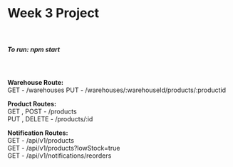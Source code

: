 <h1>Week 3 Project</h1>
<br>
<h5>To run: <i>npm start</i></h5>
<br>
<br>
<b>Warehouse Route:<br></b>
GET - /warehouses
PUT - /warehouses/:warehouseId/products/:productid

<b>Product Routes:<br></b>
GET , POST - /products<br>
PUT , DELETE - /products/:id

<b>Notification Routes:<br></b>
GET - /api/v1/products<br>
GET - /api/v1/products?lowStock=true<br>
GET - /api/v1/notifications/reorders<br>
